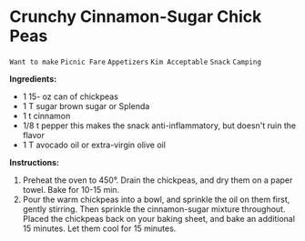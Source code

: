 # Crunchy Cinnamon-Sugar Chick Peas

`Want to make` `Picnic Fare` `Appetizers` `Kim Acceptable` `Snack` `Camping`

**Ingredients:**

- 1 15- oz can of chickpeas
- 1 T sugar brown sugar or Splenda
- 1 t cinnamon
- 1/8 t pepper this makes the snack anti-inflammatory, but doesn't ruin the flavor
- 1 T avocado oil or extra-virgin olive oil

**Instructions:**

1. Preheat the oven to 450°. Drain the chickpeas, and dry them on a paper towel. Bake for 10-15 min.
2. Pour the warm chickpeas into a bowl, and sprinkle the oil on them first, gently stirring. Then sprinkle the cinnamon-sugar mixture throughout. Placed the chickpeas back on your baking sheet, and bake an additional 15 minutes. Let them cool for 15 minutes.
